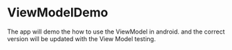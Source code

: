 # ViewModelDemo
The app will demo the how to use the ViewModel in android. and the correct version will be updated with the View Model testing.

